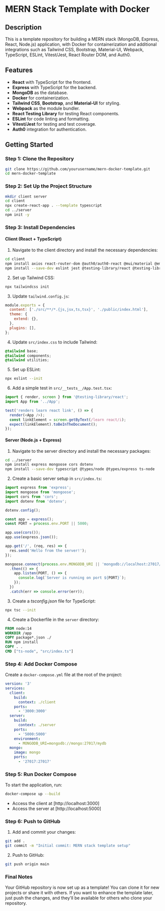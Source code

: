 # MERN Stack Template with Docker

## Description

This is a template repository for building a MERN stack (MongoDB, Express, React, Node.js) application, with Docker for containerization and additional integrations such as Tailwind CSS, Bootstrap, Material-UI, Webpack, TypeScript, ESLint, Vitest/Jest, React Router DOM, and Auth0.

## Features

- **React** with TypeScript for the frontend.
- **Express** with TypeScript for the backend.
- **MongoDB** as the database.
- **Docker** for containerization.
- **Tailwind CSS**, **Bootstrap**, and **Material-UI** for styling.
- **Webpack** as the module bundler.
- **React Testing Library** for testing React components.
- **ESLint** for code linting and formatting.
- **Vitest/Jest** for testing and test coverage.
- **Auth0** integration for authentication.

## Getting Started

### Step 1: Clone the Repository
```bash
git clone https://github.com/yourusername/mern-docker-template.git
cd mern-docker-template
```

### Step 2: Set Up the Project Structure
```bash
mkdir client server
cd client
npx create-react-app . --template typescript
cd ../server
npm init -y
```

### Step 3: Install Dependencies
#### Client (React + TypeScript)

1. Navigate to the client directory and install the necessary dependencies:
```bash
cd client
npm install axios react-router-dom @auth0/auth0-react @mui/material @emotion/react @emotion/styled tailwindcss bootstrap
npm install --save-dev eslint jest @testing-library/react @testing-library/jest-dom
```

2. Set up Tailwind CSS:
```bash
npx tailwindcss init
```

3. Update `tailwind.config.js`:
```javascript
module.exports = {
  content: ['./src/**/*.{js,jsx,ts,tsx}', './public/index.html'],
  theme: {
    extend: {},
  },
  plugins: [],
};
```

4. Update `src/index.css` to include Tailwind:
```css
@tailwind base;
@tailwind components;
@tailwind utilities;
```

5. Set up ESLint:
```bash
npx eslint --init
```

6. Add a simple test in `src/__tests__/App.test.tsx`:
```typescript
import { render, screen } from '@testing-library/react';
import App from '../App';

test('renders learn react link', () => {
  render(<App />);
  const linkElement = screen.getByText(/learn react/i);
  expect(linkElement).toBeInTheDocument();
});
```

#### Server (Node.js + Express)
1. Navigate to the server directory and install the necessary packages:
```bash
cd ../server
npm install express mongoose cors dotenv
npm install --save-dev typescript @types/node @types/express ts-node
```

2. Create a basic server setup in `src/index.ts`:
```typescript
import express from 'express';
import mongoose from 'mongoose';
import cors from 'cors';
import dotenv from 'dotenv';

dotenv.config();

const app = express();
const PORT = process.env.PORT || 5000;

app.use(cors());
app.use(express.json());

app.get('/', (req, res) => {
  res.send('Hello from the server!');
});

mongoose.connect(process.env.MONGODB_URI || 'mongodb://localhost:27017/mydb', { useNewUrlParser: true, useUnifiedTopology: true })
  .then(() => {
    app.listen(PORT, () => {
      console.log(`Server is running on port ${PORT}`);
    });
  })
  .catch(err => console.error(err));
```

3. Create a *tsconfig.json* file for TypeScript:
```bash
npx tsc --init
```

4. Create a Dockerfile in the `server` directory:

```Dockerfile
FROM node:14
WORKDIR /app
COPY package*.json ./
RUN npm install
COPY . .
CMD ["ts-node", "src/index.ts"]
```

### Step 4: Add Docker Compose
Create a `docker-compose.yml` file at the root of the project:

```yaml
version: '3'
services:
  client:
    build:
      context: ./client
    ports:
      - '3000:3000'
  server:
    build:
      context: ./server
    ports:
      - '5000:5000'
    environment:
      - MONGODB_URI=mongodb://mongo:27017/mydb
  mongo:
    image: mongo
    ports:
      - '27017:27017'
```

### Step 5: Run Docker Compose
To start the application, run:
```bash
docker-compose up --build
```
- Access the client at [http://localhost:3000]
- Access the server at [http://localhost:5000]

### Step 6: Push to GitHub
1. Add and commit your changes:
```bash
git add .
git commit -m "Initial commit: MERN stack template setup"
```

2. Push to GitHub:
```bash
git push origin main
```

### Final Notes
Your GitHub repository is now set up as a template! You can clone it for new projects or share it with others. If you want to enhance the template later, just push the changes, and they'll be available for others who clone your repository.
